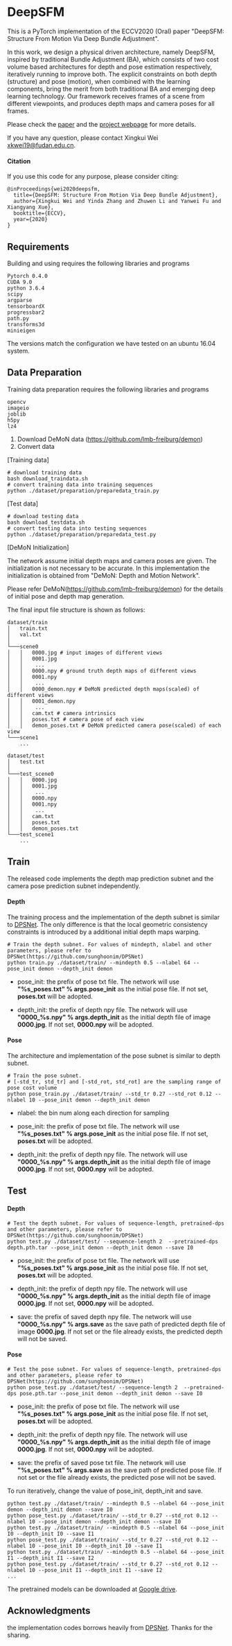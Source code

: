 # DeepSFM

This is a PyTorch implementation of the ECCV2020 (Oral) paper 
"DeepSFM: Structure From Motion Via Deep Bundle Adjustment".

In this work, we design a physical driven architecture, namely DeepSFM, 
inspired by traditional Bundle Adjustment (BA), 
which consists of two cost volume based architectures for depth and
 pose estimation respectively, iteratively running to improve both. 
 The explicit constraints on both depth (structure) and pose (motion), when combined with the learning components, 
 bring the merit from both traditional BA and emerging deep 
 learning technology.
Our framework receives frames of a scene from different viewpoints, and produces
depth maps and camera poses for all frames. 

Please check the [paper](https://arxiv.org/abs/1912.09697) 
and the [project webpage](https://weixk2015.github.io/DeepSFM/) for more details.

If you have any question, please contact Xingkui Wei <xkwei19@fudan.edu.cn>.

#### Citation

If you use this code for any purpose, please consider citing:

```
@inProceedings{wei2020deepsfm,
  title={DeepSFM: Structure From Motion Via Deep Bundle Adjustment},
  author={Xingkui Wei and Yinda Zhang and Zhuwen Li and Yanwei Fu and Xiangyang Xue},
  booktitle={ECCV},
  year={2020}
}
```

## Requirements

Building and using requires the following libraries and programs

    Pytorch 0.4.0
    CUDA 9.0
    python 3.6.4
    scipy
    argparse
    tensorboardX
    progressbar2
    path.py
    transforms3d
    minieigen
    
The versions match the configuration we have tested on an ubuntu 16.04 system.

## Data Preparation 
Training data preparation requires the following libraries and programs

    opencv
    imageio
    joblib
    h5py
    lz4
    
1. Download DeMoN data (https://github.com/lmb-freiburg/demon)
2. Convert data

[Training data]
    
```
# download training data
bash download_traindata.sh
# convert training data into training sequences
python ./dataset/preparation/preparedata_train.py
```

[Test data]
    
```
# download testing data
bash download_testdata.sh
# convert testing data into testing sequences
python ./dataset/preparation/preparedata_test.py
```

[DeMoN Initialization]

The network assume initial depth maps and camera poses are given. 
The initialization is not necessary to be accurate.
In this implementation the initialization is obtained
from "DeMoN: Depth and Motion Network".

Please refer DeMoN(https://github.com/lmb-freiburg/demon) 
for the details of initial pose and depth map generation.

The final input file structure is shown as follows:
```
dataset/train
│   train.txt
│   val.txt    
│
└───scene0
│   │   0000.jpg # input images of different views
│   │   0001.jpg
│   │    ...
│   │   0000.npy # ground truth depth maps of different views
│   │   0001.npy  
│   │    ...
│   │   0000_demon.npy # DeMoN predicted depth maps(scaled) of different views
│   │   0001_demon.npy  
│   │    ...
│   │   cam.txt # camera intrinsics
│   │   poses.txt # camera pose of each view
│   │   demon_poses.txt # DeMoN predicted camera pose(scaled) of each view
└───scene1
    ...

dataset/test
│   test.txt
│
└───test_scene0
│   │   0000.jpg
│   │   0001.jpg
│   │    ...
│   │   0000.npy
│   │   0001.npy  
│   │    ...
│   │   cam.txt
│   │   poses.txt
│   │   demon_poses.txt
└───test_scene1
    ...
```
    
## Train
The released code implements the depth map prediction subnet and 
the camera pose prediction subnet independently.

#### Depth 

The training process and the implementation
 of the depth subnet is similar to [DPSNet](https://github.com/sunghoonim/DPSNet). 
 The only difference is that the local geometric consistency constraints is 
 introduced by a additional initial depth maps warping.


```
# Train the depth subnet. For values of mindepth, nlabel and other parameters, please refer to DPSNet(https://github.com/sunghoonim/DPSNet)
python train.py ./dataset/train/ --mindepth 0.5 --nlabel 64 --pose_init demon --depth_init demon 
```
- pose_init: the prefix of pose txt file. The network will use **"%s_poses.txt" % args.pose_init** 
as the initial pose file. If not set, **poses.txt** will be adopted.

- depth_init: the prefix of depth npy file. The network will use **"0000_%s.npy" % args.depth_init** 
as the initial depth file of image **0000.jpg**. If not set, **0000.npy** will be adopted.


#### Pose
The architecture and implementation
 of the pose subnet is similar to depth subnet. 

```
# Train the pose subnet. 
# [-std_tr, std_tr] and [-std_rot, std_rot] are the sampling range of pose cost volume
python pose_train.py ./dataset/train/ --std_tr 0.27 --std_rot 0.12 --nlabel 10 --pose_init demon --depth_init demon 
``` 
- nlabel: the bin num along each direction for sampling

- pose_init: the prefix of pose txt file. The network will use **"%s_poses.txt" % args.pose_init** 
as the initial pose file. If not set, **poses.txt** will be adopted.

- depth_init: the prefix of depth npy file. The network will use **"0000_%s.npy" % args.depth_init** 
as the initial depth file of image **0000.jpg**. If not set, **0000.npy** will be adopted.


## Test
#### Depth 
```
# Test the depth subnet. For values of sequence-length, pretrained-dps and other parameters, please refer to DPSNet(https://github.com/sunghoonim/DPSNet)
python test.py ./dataset/test/ --sequence-length 2  --pretrained-dps depth.pth.tar --pose_init demon --depth_init demon --save I0
```
- pose_init: the prefix of pose txt file. The network will use **"%s_poses.txt" % args.pose_init** 
as the initial pose file. If not set, **poses.txt** will be adopted.

- depth_init: the prefix of depth npy file. The network will use **"0000_%s.npy" % args.depth_init** 
as the initial depth file of image **0000.jpg**. If not set, **0000.npy** will be adopted.

- save: the prefix of saved depth npy file. The network will use **"0000_%s.npy" % args.save** 
as the save path of predicted depth file of image **0000.jpg**. If not set or the file already exists, 
the predicted depth will not be saved.

#### Pose
```
# Test the pose subnet. For values of sequence-length, pretrained-dps and other parameters, please refer to DPSNet(https://github.com/sunghoonim/DPSNet)
python pose_test.py ./dataset/test/ --sequence-length 2  --pretrained-dps pose.pth.tar --pose_init demon --depth_init demon --save I0
```
- pose_init: the prefix of pose txt file. The network will use **"%s_poses.txt" % args.pose_init** 
as the initial pose file. If not set, **poses.txt** will be adopted.

- depth_init: the prefix of depth npy file. The network will use **"0000_%s.npy" % args.depth_init** 
as the initial depth file of image **0000.jpg**. If not set, **0000.npy** will be adopted.

- save: the prefix of saved pose txt file. The network will use **"%s_poses.txt" % args.save** 
as the save path of predicted pose file. If not set or the file already exists, 
the predicted pose will not be saved.

To run iteratively, change the value of pose_init, depth_init and save.
```
python test.py ./dataset/train/ --mindepth 0.5 --nlabel 64 --pose_init demon --depth_init demon --save I0
python pose_test.py ./dataset/train/ --std_tr 0.27 --std_rot 0.12 --nlabel 10 --pose_init demon --depth_init demon --save I0
python test.py ./dataset/train/ --mindepth 0.5 --nlabel 64 --pose_init I0 --depth_init I0 --save I1
python pose_test.py ./dataset/train/ --std_tr 0.27 --std_rot 0.12 --nlabel 10 --pose_init I0 --depth_init I0 --save I1
python test.py ./dataset/train/ --mindepth 0.5 --nlabel 64 --pose_init I1 --depth_init I1 --save I2
python pose_test.py ./dataset/train/ --std_tr 0.27 --std_rot 0.12 --nlabel 10 --pose_init I1 --depth_init I1 --save I2
...
``` 
The pretrained models can be downloaded at [Google drive](https://drive.google.com/drive/folders/1GGzFKaNV39M9Z8XlqMIPuoCsvpA-wgVY?usp=sharing).

## Acknowledgments

the implementation codes borrows heavily from [DPSNet](https://github.com/sunghoonim/DPSNet). Thanks for the sharing.

